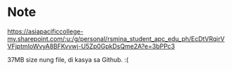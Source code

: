 # Note

https://asiapacificcollege-my.sharepoint.com/:u:/g/personal/rsmina_student_apc_edu_ph/EcDtVRqirVVFjptmIoWvyA8BFKvvwj-U5Zp0GpkDsQme2A?e=3bPPc3

37MB size nung file, di kasya sa Github. :(

